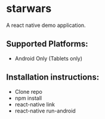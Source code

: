 # starwars

A react native demo application. 

## Supported Platforms:
- Android Only (Tablets only)

## Installation instructions:
- Clone repo
- npm install
- react-native link
- react-native run-android
